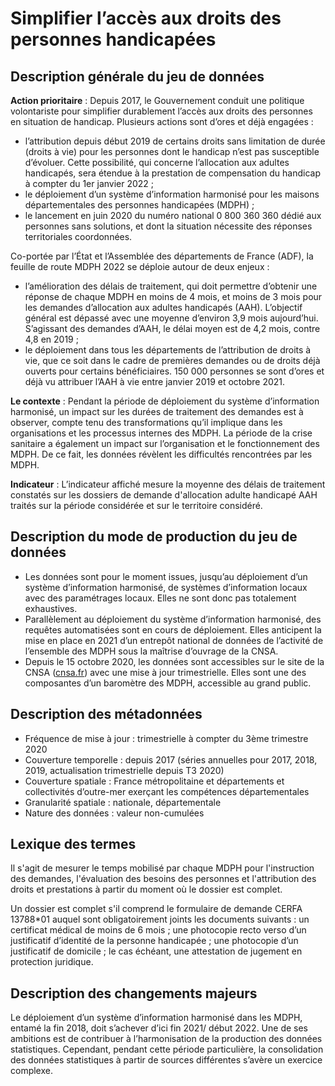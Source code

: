 # Simplifier l’accès aux droits des personnes handicapées
## Description générale du jeu de données 
**Action prioritaire** : Depuis 2017, le Gouvernement conduit une politique volontariste pour simplifier durablement l’accès aux droits des personnes en situation de handicap.
Plusieurs actions sont d’ores et déjà engagées :

- l’attribution depuis début 2019 de certains droits sans limitation de durée (droits à vie) pour les personnes dont le handicap n’est pas susceptible d’évoluer. Cette possibilité, qui concerne l’allocation aux adultes handicapés, sera étendue à la prestation de compensation du handicap à compter du 1er janvier 2022 ;
- le déploiement d’un système d’information harmonisé pour les maisons départementales des personnes handicapées (MDPH) ;
- le lancement en juin 2020 du numéro national 0 800 360 360 dédié aux personnes sans solutions, et dont la situation nécessite des réponses territoriales coordonnées.

Co-portée par l’État et l’Assemblée des départements de France (ADF), la feuille de route MDPH 2022 se déploie autour de deux enjeux :

- l’amélioration des délais de traitement, qui doit permettre d’obtenir une réponse de chaque MDPH en moins de 4 mois, et moins de 3 mois pour les demandes d’allocation aux adultes handicapés (AAH). L’objectif général est dépassé avec une moyenne d’environ 3,9 mois aujourd’hui. S’agissant des demandes d’AAH, le délai moyen est de 4,2 mois, contre 4,8 en 2019 ;
- le déploiement dans tous les départements de l’attribution de droits à vie, que ce soit dans le cadre de premières demandes ou de droits déjà ouverts pour certains bénéficiaires. 150 000 personnes se sont d’ores et déjà vu attribuer l’AAH à vie entre janvier 2019 et octobre 2021.

**Le contexte** : Pendant la période de déploiement du système d’information harmonisé, un impact sur les durées de traitement des demandes est à observer, compte tenu des transformations qu’il implique dans les organisations et les processus internes des MDPH. La période de la crise sanitaire a également un impact sur l’organisation et le fonctionnement des MDPH. De ce fait, les données révèlent les difficultés rencontrées par les MDPH.

**Indicateur** : L’indicateur affiché mesure la moyenne des délais de traitement constatés sur les dossiers de demande d'allocation adulte handicapé AAH traités sur la période considérée et sur le territoire considéré.

## Description du mode de production du jeu de données 
- Les données sont pour le moment issues, jusqu’au déploiement d’un système d’information harmonisé, de systèmes d’information locaux avec des paramétrages locaux. Elles ne sont donc pas totalement exhaustives.
- Parallèlement au déploiement du système d’information harmonisé, des requêtes automatisées sont en cours de déploiement. Elles anticipent la mise en place en 2021 d’un entrepôt national de données de l’activité de l’ensemble des MDPH sous la maîtrise d’ouvrage de la CNSA.
- Depuis le 15 octobre 2020, les données sont accessibles sur le site de la CNSA ([cnsa.fr](https://cnsa.fr)) avec une mise à jour trimestrielle. Elles sont une des composantes d’un baromètre des MDPH, accessible au grand public.

## Description des métadonnées 
-	Fréquence de mise à jour :  trimestrielle à compter du 3ème trimestre 2020 
-	Couverture temporelle : depuis 2017 (séries annuelles pour 2017, 2018, 2019, actualisation trimestrielle depuis T3 2020)
-	Couverture spatiale : France métropolitaine et départements et collectivités d’outre-mer exerçant les compétences départementales
-	Granularité spatiale : nationale, départementale
-	Nature des données : valeur non-cumulées 

## Lexique des termes 
Il s'agit de mesurer le temps mobilisé par chaque MDPH pour l'instruction des demandes, l'évaluation des besoins des personnes et l'attribution des droits et prestations à partir du moment où le dossier est complet.

Un dossier est complet s'il comprend le formulaire de demande CERFA 13788*01 auquel sont obligatoirement joints les documents suivants : un certificat médical de moins de 6 mois ; une photocopie recto verso d’un justificatif d’identité de la personne handicapée ; une photocopie d’un justificatif de domicile ; le cas échéant, une attestation de jugement en protection juridique.

## Description des changements majeurs 
Le déploiement d’un système d’information harmonisé dans les MDPH, entamé la fin 2018, doit s’achever d’ici fin 2021/ début 2022. Une de ses ambitions est de contribuer à l’harmonisation de la production des données statistiques. Cependant, pendant cette période particulière, la consolidation des données statistiques à partir de sources différentes s’avère un exercice complexe.